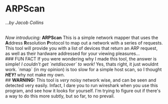 # ARPScan
...<i>by Jacob Collins</i>

<br />
<i>Now introducing:</i> <b>ARPScan</b>
This is a simple network mapper that uses the <b>A</b>ddress <b>R</b>esolution <b>P</b>rotocol to map out a network with a series of requests. This tool will provide you with a list of devices that return an ARP request, as well as their hardware addressed for your viewing pleasures...

<br />
### FUN FACT
If you were wondering why I made this tool, the answer is simple! <i>I couldn't get `netdiscover` to work!</i> Yes, thats right, it just wouldnt work. `nmap` (in my opinion) is too slow for a simple host scan, so I thought <b><i>HEY!</i></b> why not make my own.

<br />
## <b>WARNING:</b>
This tool is <i>very</i> noisy network wise, and can be seen and detected very easily. Infact, I dare you to run wireshark when you use this program, and see how it looks for yourself. I'm trying to figure out if there's a way to do this more subtly, but so far, to no prevail.
